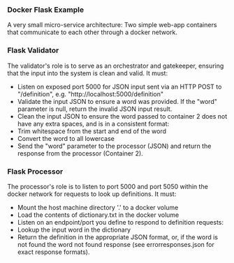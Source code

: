 ### Docker Flask Example
A very small micro-service architecture: Two simple web-app containers that communicate to each other through a docker network.

### Flask Validator
The validator's role is to serve as an orchestrator and gatekeeper, ensuring that the input into the system is clean and valid. 
It must: 
- Listen on exposed port 5000 for JSON input sent via an HTTP POST to "/definition", e.g. "http://localhost:5000/definition" 
- Validate the input JSON to ensure a word was provided. If the "word" parameter is null, return the invalid JSON input result. 
- Clean the input JSON to ensure the word passed to container 2 does not have any extra spaces, and is in a consistent format: 
 - Trim whitespace from the start and end of the word 
 - Convert the word to all lowercase 
- Send the "word" parameter to the processor (JSON) and return the response from the processor (Container 2). 

### Flask Processor
The processor's role is to listen to port 5000 and port 5050 within the docker network for requests to look up definitions. 
It must:
- Mount the host machine directory '.' to a docker volume
- Load the contents of dictionary.txt in the docker volume
- Listen on an endpoint/port you define to respond to definition requests:
 - Lookup the input word in the dictionary
 - Return the definition in the appropriate JSON format, or, if the word is not found
the word not found response (see errorresponses.json for exact response formats).